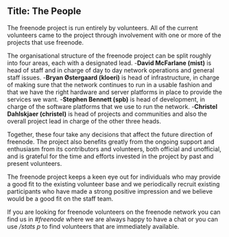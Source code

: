 Title: The People
---
The freenode project is run entirely by volunteers. All of the current volunteers came to the project through involvement with one or more of the projects that use freenode. 

The organisational structure of the freenode project can be split roughly into four areas, each with a designated lead.
-**David McFarlane (mist)** is head of staff and in charge of day to day network operations and general staff issues.
-**Bryan Østergaard (kloeri)** is head of infrastructure, in charge of making sure that the network continues to run in a usable fashion and that we have the right hardware and server platforms in place to provide the services we want.
-**Stephen Bennett (spb)** is head of development, in charge of the software platforms that we use to run the network.
-**Christel Dahlskjaer (christel)** is head of projects and communities and also the overall project lead in charge of the other three heads. 

Together, these four take any decisions that affect the future direction of freenode. The project also benefits greatly from the ongoing support and enthusiasm from its contributors and volunteers, both official and unofficial, and is grateful for the time and efforts invested in the project by past and present volunteers.

The freenode project keeps a keen eye out for individuals who may provide a good fit to the existing volunteer base and we periodically recruit existing participants who have made a strong positive impression and we believe would be a good fit on the staff team.

If you are looking for freenode volunteers on the freenode network you can find us in _#freenode_ where we are always happy to have a chat or you can use _/stats p_ to find volunteers that are immediately available.

